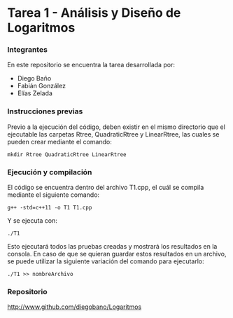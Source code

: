 # Tarea 1 - Análisis y Diseño de Logaritmos

### Integrantes

En este repositorio se encuentra la tarea desarrollada por:

- Diego Baño
- Fabián González
- Elías Zelada

### Instrucciones previas

Previo a la ejecución del código, deben existir en el mismo directorio que el ejecutable las carpetas Rtree, QuadraticRtree y LinearRtree, las cuales se pueden crear mediante el comando:

```
mkdir Rtree QuadraticRtree LinearRtree
```

### Ejecución y compilación

El código se encuentra dentro del archivo T1.cpp, el cuál se compila mediante el siguiente comando:

```
g++ -std=c++11 -o T1 T1.cpp
```

Y se ejecuta con:

```
./T1
```

Esto ejecutará todos las pruebas creadas y mostrará los resultados en la consola. En caso de que se quieran guardar estos resultados en un archivo, se puede utilizar la siguiente variación del comando para ejecutarlo:

```
./T1 >> nombreArchivo
```

### Repositorio

http://www.github.com/diegobano/Logaritmos
